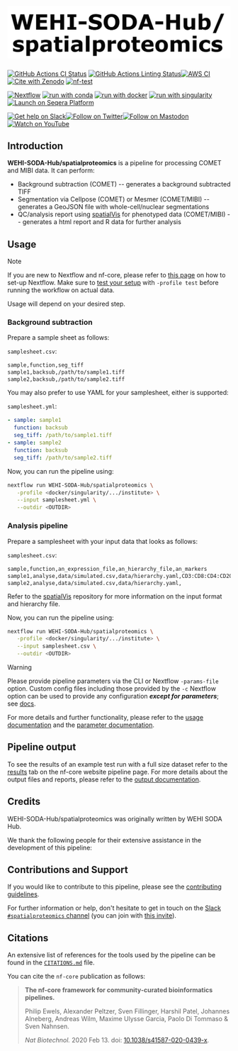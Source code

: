 <h1>
  <picture>
    <source media="(prefers-color-scheme: dark)" srcset="docs/images/wehi-soda-hub-spatialproteomics_logo_dark.png">
    <img alt="WEHI-SODA-Hub/spatialproteomics" src="docs/images/wehi-soda-hub-spatialproteomics_logo_light.png">
  </picture>
</h1>

[![GitHub Actions CI Status](https://github.com/WEHI-SODA-Hub/spatialproteomics/actions/workflows/ci.yml/badge.svg)](https://github.com/WEHI-SODA-Hub/spatialproteomics/actions/workflows/ci.yml)
[![GitHub Actions Linting Status](https://github.com/WEHI-SODA-Hub/spatialproteomics/actions/workflows/linting.yml/badge.svg)](https://github.com/WEHI-SODA-Hub/spatialproteomics/actions/workflows/linting.yml)[![AWS CI](https://img.shields.io/badge/CI%20tests-full%20size-FF9900?labelColor=000000&logo=Amazon%20AWS)](https://nf-co.re/spatialproteomics/results)[![Cite with Zenodo](http://img.shields.io/badge/DOI-10.5281/zenodo.XXXXXXX-1073c8?labelColor=000000)](https://doi.org/10.5281/zenodo.XXXXXXX)
[![nf-test](https://img.shields.io/badge/unit_tests-nf--test-337ab7.svg)](https://www.nf-test.com)

[![Nextflow](https://img.shields.io/badge/nextflow%20DSL2-%E2%89%A524.04.2-23aa62.svg)](https://www.nextflow.io/)
[![run with conda](http://img.shields.io/badge/run%20with-conda-3EB049?labelColor=000000&logo=anaconda)](https://docs.conda.io/en/latest/)
[![run with docker](https://img.shields.io/badge/run%20with-docker-0db7ed?labelColor=000000&logo=docker)](https://www.docker.com/)
[![run with singularity](https://img.shields.io/badge/run%20with-singularity-1d355c.svg?labelColor=000000)](https://sylabs.io/docs/)
[![Launch on Seqera Platform](https://img.shields.io/badge/Launch%20%F0%9F%9A%80-Seqera%20Platform-%234256e7)](https://cloud.seqera.io/launch?pipeline=https://github.com/WEHI-SODA-Hub/spatialproteomics)

[![Get help on Slack](http://img.shields.io/badge/slack-nf--core%20%23spatialproteomics-4A154B?labelColor=000000&logo=slack)](https://nfcore.slack.com/channels/spatialproteomics)[![Follow on Twitter](http://img.shields.io/badge/twitter-%40nf__core-1DA1F2?labelColor=000000&logo=twitter)](https://twitter.com/nf_core)[![Follow on Mastodon](https://img.shields.io/badge/mastodon-nf__core-6364ff?labelColor=FFFFFF&logo=mastodon)](https://mstdn.science/@nf_core)[![Watch on YouTube](http://img.shields.io/badge/youtube-nf--core-FF0000?labelColor=000000&logo=youtube)](https://www.youtube.com/c/nf-core)

## Introduction

**WEHI-SODA-Hub/spatialproteomics** is a pipeline for processing COMET and MIBI data. It can perform:

- Background subtraction (COMET) -- generates a background subtracted TIFF
- Segmentation via Cellpose (COMET) or Mesmer (COMET/MIBI) -- generates a GeoJSON file with whole-cell/nuclear segmentations
- QC/analysis report using [spatialVis](https://github.com/WEHI-SODA-Hub/spatialVis) for phenotyped data (COMET/MIBI) -- generates a html report and R data for further analysis

<!-- TODO nf-core: Include a figure that guides the user through the major workflow steps. Many nf-core
     workflows use the "tube map" design for that. See https://nf-co.re/docs/contributing/design_guidelines#examples for examples.   -->
<!-- TODO nf-core: Fill in short bullet-pointed list of the default steps in the pipeline -->

## Usage

> [!NOTE]
> If you are new to Nextflow and nf-core, please refer to [this page](https://nf-co.re/docs/usage/installation) on how to set-up Nextflow. Make sure to [test your setup](https://nf-co.re/docs/usage/introduction#how-to-run-a-pipeline) with `-profile test` before running the workflow on actual data.

Usage will depend on your desired step.

### Background subtraction

Prepare a sample sheet as follows:

`samplesheet.csv`:

```csv
sample,function,seg_tiff
sample1,backsub,/path/to/sample1.tiff
sample2,backsub,/path/to/sample2.tiff
```

You may also prefer to use YAML for your samplesheet, either is supported:

`samplesheet.yml`:

```yaml
- sample: sample1
  function: backsub
  seg_tiff: /path/to/sample1.tiff
- sample: sample2
  function: backsub
  seg_tiff: /path/to/sample2.tiff
```

Now, you can run the pipeline using:

```bash
nextflow run WEHI-SODA-Hub/spatialproteomics \
   -profile <docker/singularity/.../institute> \
   --input samplesheet.yml \
   --outdir <OUTDIR>
```

### Analysis pipeline

Prepare a samplesheet with your input data that looks as follows:

`samplesheet.csv`:

```csv
sample,function,an_expression_file,an_hierarchy_file,an_markers
sample1,analyse,data/simulated.csv,data/hierarchy.yaml,CD3:CD8:CD4:CD20:CD68
sample2,analyse,data/simulated.csv,data/hierarchy.yaml,
```

Refer to the [spatialVis](https://github.com/WEHI-SODA-Hub/spatialVis) repository for more information on the input format and hierarchy file.

Now, you can run the pipeline using:

```bash
nextflow run WEHI-SODA-Hub/spatialproteomics \
   -profile <docker/singularity/.../institute> \
   --input samplesheet.csv \
   --outdir <OUTDIR>
```

> [!WARNING]
> Please provide pipeline parameters via the CLI or Nextflow `-params-file` option. Custom config files including those provided by the `-c` Nextflow option can be used to provide any configuration _**except for parameters**_; see [docs](https://nf-co.re/docs/usage/getting_started/configuration#custom-configuration-files).

For more details and further functionality, please refer to the [usage documentation](https://nf-co.re/spatialproteomics/usage) and the [parameter documentation](https://nf-co.re/spatialproteomics/parameters).

## Pipeline output

To see the results of an example test run with a full size dataset refer to the [results](https://nf-co.re/spatialproteomics/results) tab on the nf-core website pipeline page.
For more details about the output files and reports, please refer to the
[output documentation](https://nf-co.re/spatialproteomics/output).

## Credits

WEHI-SODA-Hub/spatialproteomics was originally written by WEHI SODA Hub.

We thank the following people for their extensive assistance in the development of this pipeline:

<!-- TODO nf-core: If applicable, make list of people who have also contributed -->

## Contributions and Support

If you would like to contribute to this pipeline, please see the [contributing guidelines](.github/CONTRIBUTING.md).

For further information or help, don't hesitate to get in touch on the [Slack `#spatialproteomics` channel](https://nfcore.slack.com/channels/spatialproteomics) (you can join with [this invite](https://nf-co.re/join/slack)).

## Citations

<!-- TODO nf-core: Add citation for pipeline after first release. Uncomment lines below and update Zenodo doi and badge at the top of this file. -->
<!-- If you use WEHI-SODA-Hub/spatialproteomics for your analysis, please cite it using the following doi: [10.5281/zenodo.XXXXXX](https://doi.org/10.5281/zenodo.XXXXXX) -->

<!-- TODO nf-core: Add bibliography of tools and data used in your pipeline -->

An extensive list of references for the tools used by the pipeline can be found in the [`CITATIONS.md`](CITATIONS.md) file.

You can cite the `nf-core` publication as follows:

> **The nf-core framework for community-curated bioinformatics pipelines.**
>
> Philip Ewels, Alexander Peltzer, Sven Fillinger, Harshil Patel, Johannes Alneberg, Andreas Wilm, Maxime Ulysse Garcia, Paolo Di Tommaso & Sven Nahnsen.
>
> _Nat Biotechnol._ 2020 Feb 13. doi: [10.1038/s41587-020-0439-x](https://dx.doi.org/10.1038/s41587-020-0439-x).
